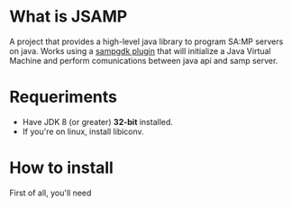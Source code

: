 # What is JSAMP
A project that provides a high-level java library to program SA:MP servers on java. Works using a [sampgdk plugin](https://github.com/Zeex/sampgdk) that will initialize a Java Virtual Machine and perform comunications between java api and samp server.

# Requeriments
 * Have JDK 8 (or greater) <b>32-bit</b> installed.
 * If you're on linux, install libiconv.
 
# How to install
 First of all, you'll need 
